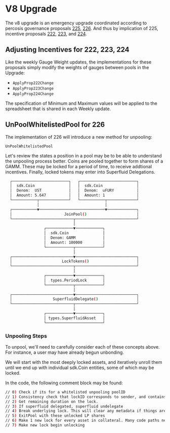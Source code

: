 # V8 Upgrade

The v8 upgrade is an emergency upgrade coordinated according to percosis governance proposals [225](https://www.mintscan.io/percosis/proposals/225), [226](https://www.mintscan.io/percosis/proposals/226).   And thus by implication of 225, incentive proposals [222](https://www.mintscan.io/percosis/proposals/222), [223](https://www.mintscan.io/percosis/proposals/223), and [224](https://www.mintscan.io/percosis/proposals/224).

## Adjusting Incentives for 222, 223, 224

Like the weekly Gauge Weight updates, the implementations for these proposals simply modify the weights of gauges between pools in the Upgrade:

* `ApplyProp222Change`
* `ApplyProp223Change`
* `ApplyProp224Change`

The specification of Minimum and Maximum values will be applied to the spreadsheet that is shared in each Weekly update.

## UnPoolWhitelistedPool for 226

The implementation of 226 will introduce a new method for unpooling:

`UnPoolWhitelistedPool`

Let's review the states a position in a pool may be to be able to understand the unpooling process better.  Coins are pooled together to form shares of a GAMM.  These may be locked for a period of time, to receive addtional incentives.  Finally, locked tokens may enter into Superfluid Delegations.

```sh
  ┌─────────────────────────┐   ┌─────────────────────────┐
  │  sdk.Coin               │   │  sdk.Coin               │
  │  Denom:  UST            │   │  Denom:  uFURY          │
  │  Amount: 5.647          │   │  Amount: 1              │
  └───────────┬─────────────┘   └───────────┬─────────────┘
              │                             │
  ┌───────────▼─────────────────────────────▼─────────────┐
  │                       JoinPool()                      │
  └───────────────────────────┬───────────────────────────┘
                              │
                 ┌────────────▼────────────┐
                 │  sdk.Coin               │
                 │  Denom: GAMM            │
                 │  Amount: 100000         │
                 └────────────┬────────────┘
                              │
  ┌───────────────────────────▼───────────────────────────┐
  │                      LockTokens()                     │
  └───────────────────────────┬───────────────────────────┘
                              │
                 ┌────────────▼────────────┐
                 │  types.PeriodLock       │
                 └────────────┬────────────┘
                              │
  ┌───────────────────────────▼───────────────────────────┐
  │                  SuperfluidDelegate()                 │
  └───────────────────────────┬───────────────────────────┘
                              │
                 ┌────────────▼────────────┐
                 │ types.SuperfluidAsset   │
                 └─────────────────────────┘

```

### Unpooling Steps

To unpool, we'll need to carefully consider each of these concepts above.  For instance, a user may have already begun unbonding.

We will start with the most deeply locked assets, and iteratively unroll them until we end up with individual sdk.Coin entities, some of which may be locked.

In the code, the following comment block may be found:

```sh
// 0) Check if its for a whitelisted unpooling poolID
// 1) Consistency check that lockID corresponds to sender, and contains correct LP shares. (Should also be validated by caller)
// 2) Get remaining duration on the lock.
// 3) If superfluid delegated, superfluid undelegate
// 4) Break underlying lock. This will clear any metadata if things are superfluid unbonding
// 5) ExitPool with these unlocked LP shares
// 6) Make 1 new lock for every asset in collateral. Many code paths need this assumption to hold
// 7) Make new lock begin unlocking
```
